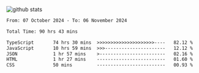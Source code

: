
![github stats](https://github-readme-stats.vercel.app/api?username=realmahd1&show_icons=true&theme=codeSTACKr&hide_rank=true&count_private=true)

<!--START_SECTION:waka-->

```txt
From: 07 October 2024 - To: 06 November 2024

Total Time: 90 hrs 43 mins

TypeScript       74 hrs 30 mins  >>>>>>>>>>>>>>>>>>>>>----   82.12 %
JavaScript       10 hrs 59 mins  >>>----------------------   12.12 %
JSON             1 hr 57 mins    >------------------------   02.16 %
HTML             1 hr 27 mins    -------------------------   01.60 %
CSS              50 mins         -------------------------   00.93 %
```

<!--END_SECTION:waka-->
